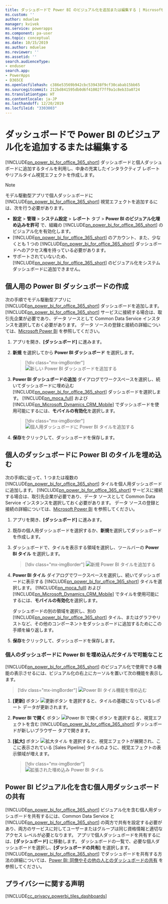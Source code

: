 ```yaml
---
title: ダッシュボードで Power BI のビジュアル化を追加または編集する | MicrosoftDocs
ms.custom: ''
author: mduelae
manager: kvivek
ms.service: powerapps
ms.component: pa-user
ms.topic: conceptual
ms.date: 10/15/2019
ms.author: mduelae
ms.reviewer: ''
ms.assetid: ''
search.audienceType:
- enduser
search.app:
- PowerApps
- D365CE
ms.openlocfilehash: c386e53569b942cbc539438f9cf30cabab15bb65
ms.sourcegitcommit: 212bd841595db0d6f41002f7ff9a1c8eb33a0724
ms.translationtype: HT
ms.contentlocale: ja-JP
ms.lasthandoff: 12/20/2019
ms.locfileid: "3303003"
---
```

# <a name="add-or-edit-power-bi-visualizations-on-your-dashboard"></a>ダッシュボードで Power BI  のビジュアル化を追加するまたは編集する

[!INCLUDE[pn_power_bi_for_office_365_short](../includes/pn-power-bi-for-office-365-short.md)] ダッシュボードと個人ダッシュボードに追加するタイルを利用し、中身の充実したインタラクティブ レポートやリアルタイム視覚エフェクトを作成します。  
  
> [!NOTE]
> モデル駆動型アプリで個人ダッシュボードに [!INCLUDE[pn_power_bi_for_office_365_short](../includes/pn-power-bi-for-office-365-short.md)] 視覚エフェクトを追加するには、次を行う必要があります。  
> 
> - **設定** > **管理** > **システム設定** > **レポート** タブ > **Power BI のビジュアル化埋め込みを許可** で、組織の [!INCLUDE[pn_power_bi_for_office_365_short](../includes/pn-power-bi-for-office-365-short.md)] のビジュアル化を有効化します。  
> - [!INCLUDE[pn_power_bi_for_office_365_short](../includes/pn-power-bi-for-office-365-short.md)] のアカウント、また、少なくとも 1 つの [!INCLUDE[pn_power_bi_for_office_365_short](../includes/pn-power-bi-for-office-365-short.md)] ダッシュボードへのアクセス権を持っている必要があります。  
> - サポートされていないため、[!INCLUDE[pn_power_bi_for_office_365_short](../includes/pn-power-bi-for-office-365-short.md)] のビジュアル化をシステム ダッシュボードに追加できません。
  

## <a name="create-a-personal-power-bi-dashboard"></a>個人用の Power BI ダッシュボードの作成
  次の手順でモデル駆動型アプリに [!INCLUDE[pn_power_bi_for_office_365_short](../includes/pn-power-bi-for-office-365-short.md)] ダッシュボードを追加します。 [!INCLUDE[pn_power_bi_for_office_365_short](../includes/pn-power-bi-for-office-365-short.md)] サービスに接続する場合は、取引先企業が必要であり、データ ソースとして Common Data Service インスタンスを選択しておく必要があります。 データ ソースの登録と接続の詳細については、[Microsoft Power BI](https://powerbi.microsoft.com/) を参照してください。  

1. アプリを開き、**[ダッシュボード]** に進みます。
  
2. **新規** を選択してから **Power BI ダッシュボード** を選択します。  

   
    > [!div class="mx-imgBorder"] 
    > ![新しい Power BI ダッシュボードを追加する](media/pbi_1.png "新しい Power BI ダッシュボードを追加する") 

3. **Power BI ダッシュボードの追加** ダイアログでワークスペースを選択し、続いてダッシュボードに埋め込む [!INCLUDE[pn_power_bi_for_office_365_short](../includes/pn-power-bi-for-office-365-short.md)] ダッシュボードを選択します。 [!INCLUDE[pn_moca_full](../includes/pn-moca-full.md)] および [!INCLUDE[pn_Microsoft_Dynamics_CRM_Mobile](../includes/pn-dyn-365-phones.md)] でダッシュボードを使用可能にするには、**モバイルの有効化**を選択します。

    
    > [!div class="mx-imgBorder"] 
    > ![個人用ダッシュボードに Power BI タイルを追加する](media/workspace-add-power-bi-dashboard.png "個人用ダッシュボードに Power BI タイルを追加する") 

4. **保存**をクリックして、ダッシュボードを保存します。
 
## <a name="embed--power-bi-tiles-on-your-personal-dashboard"></a>個人のダッシュボードに Power BI のタイルを埋め込む  
 次の手順に従って、1 つまたは複数の [!INCLUDE[pn_power_bi_for_office_365_short](../includes/pn-power-bi-for-office-365-short.md)] タイルを個人用ダッシュボードに追加します。 [!INCLUDE[pn_power_bi_for_office_365_short](../includes/pn-power-bi-for-office-365-short.md)] サービスに接続する場合は、取引先企業が必要であり、データ ソースとして Common Data Service インスタンスを選択しておく必要があります。 データ ソースの登録と接続の詳細については、[Microsoft Power BI](https://powerbi.microsoft.com/) を参照してください。  
  
1. アプリを開き、**[ダッシュボード]** に進みます。 
  
2. 既存の個人用ダッシュボードを選択するか、**新規**を選択してダッシュボードを作成します。  
  
3. ダッシュボードで、タイルを表示する領域を選択し、ツールバーの **Power BI タイル** を選択します。  

   > [!div class="mx-imgBorder"] 
   > ![新規 Power BI タイルを追加する](media/pbi_2.png "新規 Power BI タイルを追加する") 
  
4. **Power BI タイル** ダイアログでワークスペースを選択し、続いてダッシュボードに表示する [!INCLUDE[pn_power_bi_for_office_365_short](../includes/pn-power-bi-for-office-365-short.md)] タイルを選択します。 [!INCLUDE[pn_moca_full](../includes/pn-moca-full.md)] および [!INCLUDE[pn_Microsoft_Dynamics_CRM_Mobile](../includes/pn-dyn-365-phones.md)] でタイルを使用可能にするには、**モバイルの有効化**を選択します。  
  
     ダッシュボードの別の領域を選択し、別の [!INCLUDE[pn_power_bi_for_office_365_short](../includes/pn-power-bi-for-office-365-short.md)] タイル、またはグラフやリストなど、その他のコンポーネントをダッシュボードに追加するためにこの手順を繰り返します。  
  
5. **保存**をクリックして、ダッシュボードを保存します。  
  
  
### <a name="things-you-can-do-with-power-bi-embedded-tiles-in-personal-dashboards"></a>個人のダッシュボードに Power BI を埋め込んだタイルで可能なこと 

[!INCLUDE[pn_power_bi_for_office_365_short](../includes/pn-power-bi-for-office-365-short.md)] のビジュアル化で使用できる機能の表示させるには、ビジュアル化の右上にカーソルを置いて次の機能を表示します。  
  
   > [!div class="mx-imgBorder"] 
   >![Power BI タイル機能を埋め込む](media/embed-powerbi-tile-features.png "Power BI タイル機能を埋め込む")  
  
1. **[更新]** ボタン ![更新ボタン](media/embed-pbi-tile-refresh-button.png "[最新の情報に更新] ボタン") を選択すると、タイルの基礎になっているレポート データが更新されます。  
  
2. **Power BI で開く** ボタン ![Power BI で開くボタン](media/open-in-power-bi.png "Power BI ボタンで開く") を選択すると、視覚エフェクトを含む [!INCLUDE[pn_power_bi_for_office_365_short](../includes/pn-power-bi-for-office-365-short.md)] ダッシュボードが新しいブラウザー タブで開きます。  
  
3. **[拡大]** ボタン ![拡大タイル](media/embed-pbi-tile-enlarge-button.png "[拡大] タイル") を選択すると、視覚エフェクトが展開され、ここに表示されている [Sales Pipeline] タイルのように、視覚エフェクトの表示領域が増えます。  
  
    > [!div class="mx-imgBorder"] 
    >![拡張された埋め込み Power BI タイル](media/embed-power-bi-tile-features.png "拡張された埋め込み Power BI タイル")  
  
 
## <a name="share-a-personal-dashboard-that-contains-power-bi-visualizations"></a>Power BI ビジュアル化を含む個人用ダッシュボードの共有  
 [!INCLUDE[pn_power_bi_for_office_365_short](../includes/pn-power-bi-for-office-365-short.md)] ビジュアル化を含む個人用ダッシュボードを共有するには、Common Data Service と [!INCLUDE[pn_power_bi_for_office_365_short](../includes/pn-power-bi-for-office-365-short.md)] の両方で共有を設定する必要があり、両方のサービスに対してユーザーまたはグループは同じ資格情報と適切なアクセス レベルが必要となります。 アプリで個人ダッシュボードを共有するには、**[ダッシュボード]** に移動します。 ダッシュボードの一覧で、必要な個人ダッシュボードを選択し、**[ダッシュボードの共有]** を選択します。 [!INCLUDE[pn_power_bi_for_office_365_short](../includes/pn-power-bi-for-office-365-short.md)] でダッシュボードを共有する方法の詳細については、[Power BI: 同僚やその他の人とのダッシュボードの共有](https://powerbi.microsoft.com/documentation/powerbi-service-share-unshare-dashboard/) を参照してください。  
  
<a name="privacy"></a>   
## <a name="privacy-notice"></a>プライバシーに関する声明  
[!INCLUDE[cc_privacy_powerbi_tiles_dashboards](../includes/cc-privacy-powerbi-tiles-dashboards.md)]
  

